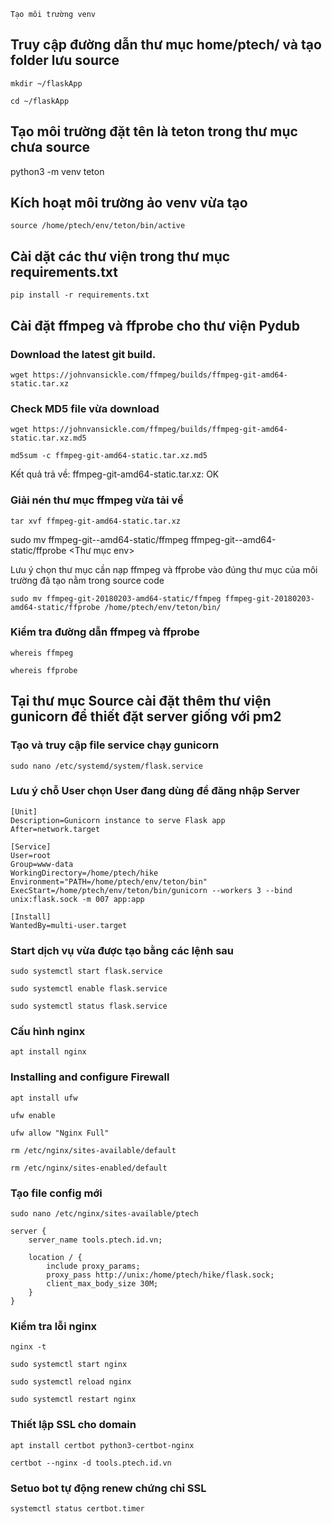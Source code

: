 ```
Tạo môi trường venv
```
## Truy cập đường dẫn thư mục home/ptech/ và tạo folder lưu source

```
mkdir ~/flaskApp
```

```
cd ~/flaskApp
```
## Tạo môi trường đặt tên là teton trong thư mục chưa source
python3 -m venv teton

## Kích hoạt môi trường ảo venv vừa tạo
```
source /home/ptech/env/teton/bin/active
```
## Cài dặt các thư viện trong thư mục requirements.txt
```
pip install -r requirements.txt
```
## Cài đặt ffmpeg và ffprobe cho thư viện Pydub

### Download the latest git build.

```
wget https://johnvansickle.com/ffmpeg/builds/ffmpeg-git-amd64-static.tar.xz

```

### Check MD5 file vừa download

```
wget https://johnvansickle.com/ffmpeg/builds/ffmpeg-git-amd64-static.tar.xz.md5

```

```
md5sum -c ffmpeg-git-amd64-static.tar.xz.md5

```
Kết quả trả về: ffmpeg-git-amd64-static.tar.xz: OK

### Giải nén thư mục ffmpeg vừa tải về


```
tar xvf ffmpeg-git-amd64-static.tar.xz
```

sudo mv ffmpeg-git-<version>-amd64-static/ffmpeg ffmpeg-git-<version>-amd64-static/ffprobe <Thư mục env>

Lưu ý chọn thư mục cần nạp ffmpeg và ffprobe vào đúng thư mục của môi trường đã tạo nằm trong source code

```
sudo mv ffmpeg-git-20180203-amd64-static/ffmpeg ffmpeg-git-20180203-amd64-static/ffprobe /home/ptech/env/teton/bin/
```

### Kiểm tra đường dẫn ffmpeg và ffprobe

```
whereis ffmpeg

whereis ffprobe

```


## Tại thư mục Source cài đặt thêm thư viện gunicorn để thiết đặt server giống với pm2


### Tạo và truy cập file service chạy gunicorn

```
sudo nano /etc/systemd/system/flask.service

```
### Lưu ý chỗ User chọn User đang dùng để đăng nhập Server

```
[Unit]
Description=Gunicorn instance to serve Flask app
After=network.target

[Service]
User=root
Group=www-data
WorkingDirectory=/home/ptech/hike
Environment="PATH=/home/ptech/env/teton/bin"
ExecStart=/home/ptech/env/teton/bin/gunicorn --workers 3 --bind unix:flask.sock -m 007 app:app

[Install]
WantedBy=multi-user.target
```

### Start dịch vụ vừa được tạo bằng các lệnh sau

```
sudo systemctl start flask.service

sudo systemctl enable flask.service

sudo systemctl status flask.service

```


### Cấu hình nginx

```
apt install nginx
```
### Installing and configure Firewall

```
apt install ufw
```

```
ufw enable
```

```
ufw allow "Nginx Full"
```


```
rm /etc/nginx/sites-available/default
```

```
rm /etc/nginx/sites-enabled/default
```

### Tạo file config mới

```
sudo nano /etc/nginx/sites-available/ptech
```

```
server {
    server_name tools.ptech.id.vn;

    location / {
        include proxy_params;
        proxy_pass http://unix:/home/ptech/hike/flask.sock;
        client_max_body_size 30M;
    }
}

```

### Kiểm tra lỗi nginx

```
nginx -t
```

```
sudo systemctl start nginx
```

```
sudo systemctl reload nginx
```

```
sudo systemctl restart nginx
```


### Thiết lập SSL cho domain

```
apt install certbot python3-certbot-nginx
```

```
certbot --nginx -d tools.ptech.id.vn
```

### Setuo bot tự động renew chứng chỉ SSL

```
systemctl status certbot.timer
```
















